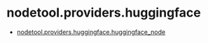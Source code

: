 # nodetool.providers.huggingface

- [nodetool.providers.huggingface.huggingface_node](nodetool/providers/huggingface/huggingface_node.md)
